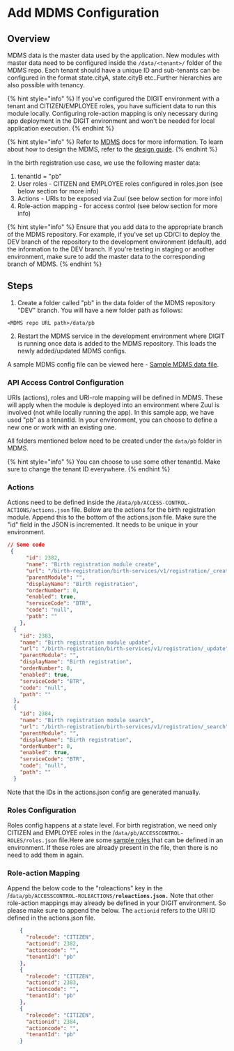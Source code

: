 # Add MDMS Configuration

## Overview

MDMS data is the master data used by the application. New modules with master data need to be configured inside the `/data/<tenant>/` folder of the MDMS repo. Each tenant should have a unique ID and sub-tenants can be configured in the format state.cityA, state.cityB etc..Further hierarchies are also possible with tenancy.&#x20;

{% hint style="info" %}
If you've configured the DIGIT environment with a tenant and CITIZEN/EMPLOYEE roles, you have sufficient data to run this module locally. Configuring role-action mapping is only necessary during app deployment in the DIGIT environment and won't be needed for local application execution.
{% endhint %}

{% hint style="info" %}
Refer to [MDMS](../../../../platform/core-services/mdms-master-data-management-service/) docs for more information. To learn about how to design the MDMS, refer to the [design guide](../../../design-guide/design-services.md#identify-reference-data).
{% endhint %}

In the birth registration use case, we use the following master data:

1. tenantId = "pb"
2. User roles - CITIZEN and EMPLOYEE roles configured in roles.json (see below section for more info)
3. Actions - URIs to be exposed via Zuul (see below section for more info)
4. Role-action mapping - for access control (see below section for more info)

{% hint style="info" %}
Ensure that you add data to the appropriate branch of the MDMS repository. For example, if you've set up CD/CI to deploy the DEV branch of the repository to the development environment (default), add the information to the DEV branch. If you're testing in staging or another environment, make sure to add the master data to the corresponding branch of MDMS.
{% endhint %}

## Steps

1. Create a folder called "pb" in the data folder of the MDMS repository "DEV" branch. You will have a new folder path as follows:

`<MDMS repo URL path>/data/pb`

2. Restart the MDMS service in the development environment where DIGIT is running once data is added to the MDMS repository. This loads the newly added/updated MDMS configs.&#x20;

A sample MDMS config file can be viewed here - [Sample MDMS data file](https://github.com/egovernments/egov-mdms-data/blob/DEV/data/pb/common-masters/Department.json).

### API Access Control Configuration

URIs (actions), roles and URI-role mapping will be defined in MDMS. These will apply when the module is deployed into an environment  where Zuul is involved (not while locally running the app). In this sample app, we have used "pb" as a tenantId. In your environment, you can choose to define a new one or work with an existing one.&#x20;

All folders mentioned below need to be created under the `data/pb` folder in MDMS.

{% hint style="info" %}
You can choose to use some other tenantId. Make sure to change the tenant ID everywhere.
{% endhint %}

### Actions

Actions need to be defined inside the /`data/pb/ACCESS-CONTROL-ACTIONS/actions.json` file.  Below are the actions for the birth registration module. Append this to the bottom of the actions.json file. Make sure the "id" field in the JSON is incremented. It needs to be unique in your environment.

```json
// Some code
 {
      "id": 2382,
      "name": "Birth registration module create",
      "url": "/birth-registration/birth-services/v1/registration/_create",
      "parentModule": "",
      "displayName": "Birth registration",
      "orderNumber": 0,
      "enabled": true,
      "serviceCode": "BTR",
      "code": "null",
      "path": ""
    },
  {
    "id": 2383,
    "name": "Birth registration module update",
    "url": "/birth-registration/birth-services/v1/registration/_update",
    "parentModule": "",
    "displayName": "Birth registration",
    "orderNumber": 0,
    "enabled": true,
    "serviceCode": "BTR",
    "code": "null",
    "path": ""
  },
  {
    "id": 2384,
    "name": "Birth registration module search",
    "url": "/birth-registration/birth-services/v1/registration/_search",
    "parentModule": "",
    "displayName": "Birth registration",
    "orderNumber": 0,
    "enabled": true,
    "serviceCode": "BTR",
    "code": "null",
    "path": ""
  }
```

Note that the IDs in the actions.json config are generated manually.

### Roles Configuration

Roles config happens at a state level. For birth registration, we need only CITIZEN and EMPLOYEE roles in the /`data/pb/ACCESSCONTROL-ROLES/roles.json` file.Here are some [sample roles ](https://github.com/egovernments/egov-mdms-data/tree/UAT/data/pg/ACCESSCONTROL-ROLES) that can be defined in an environment. If these roles are already present in the file, then there is no need to add them in again.

### Role-action Mapping

Append the below code to the "roleactions" key in the /`data/pb/ACCESSCONTROL-ROLEACTIONS/`**`roleactions.json.`** Note that other role-action mappings may already be defined in your DIGIT environment. So please make sure to append the below. The `actionid` refers to the URI ID defined in the actions.json file.&#x20;

```json
    {
      "rolecode": "CITIZEN",
      "actionid": 2382,
      "actioncode": "",
      "tenantId": "pb"
    },
    {
      "rolecode": "CITIZEN",
      "actionid": 2383,
      "actioncode": "",
      "tenantId": "pb"
    },
    {
      "rolecode": "CITIZEN",
      "actionid": 2384,
      "actioncode": "",
      "tenantId": "pb"
    }
```
